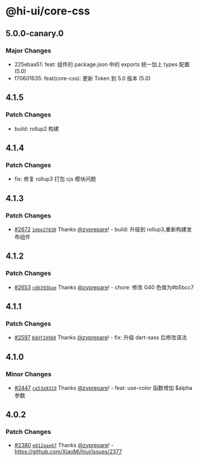 # @hi-ui/core-css

## 5.0.0-canary.0

### Major Changes

- 225ebaa51: feat: 组件的 package.json 中的 exports 统一加上 types 配置 (5.0)
- f70601635: feat(core-css): 更新 Token 到 5.0 版本 (5.0)

## 4.1.5

### Patch Changes

- build: rollup2 构建

## 4.1.4

### Patch Changes

- fix: 修复 rollup3 打包 cjs 模块问题

## 4.1.3

### Patch Changes

- [#2672](https://github.com/XiaoMi/hiui/pull/2672) [`1ebe27830`](https://github.com/XiaoMi/hiui/commit/1ebe2783098b3a8cd980bd10076d67635463800e) Thanks [@zyprepare](https://github.com/zyprepare)! - build: 升级到 rollup3,重新构建发布组件

## 4.1.2

### Patch Changes

- [#2653](https://github.com/XiaoMi/hiui/pull/2653) [`cdb393bae`](https://github.com/XiaoMi/hiui/commit/cdb393bae218c645a808543956e4932435c321b9) Thanks [@zyprepare](https://github.com/zyprepare)! - chore: 修改 G40 色值为#b5bcc7

## 4.1.1

### Patch Changes

- [#2597](https://github.com/XiaoMi/hiui/pull/2597) [`0ddf24960`](https://github.com/XiaoMi/hiui/commit/0ddf24960194fdd15653e34e0a6cef54b1586748) Thanks [@zyprepare](https://github.com/zyprepare)! - fix: 升级 dart-sass 后修改语法

## 4.1.0

### Minor Changes

- [#2447](https://github.com/XiaoMi/hiui/pull/2447) [`ce53a9319`](https://github.com/XiaoMi/hiui/commit/ce53a93191a0c71cd9d07deff13e3a4cdef2bb46) Thanks [@zyprepare](https://github.com/zyprepare)! - feat: use-color 函数增加 \$alpha 参数

## 4.0.2

### Patch Changes

- [#2380](https://github.com/XiaoMi/hiui/pull/2380) [`e812aae67`](https://github.com/XiaoMi/hiui/commit/e812aae6756854b4ee3c3c4ead3fae15e1856982) Thanks [@zyprepare](https://github.com/zyprepare)! - https://github.com/XiaoMi/hiui/issues/2377
